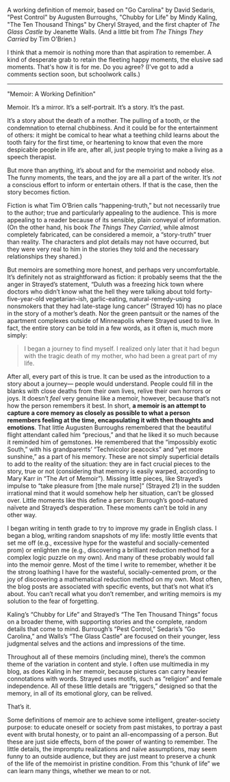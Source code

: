 A working definition of memoir, based on "Go Carolina" by David Sedaris, "Pest Control" by Augusten Burroughs, "Chubby for Life" by Mindy Kaling, "The Ten Thousand Things" by Cheryl Strayed, and the first chapter of *The Glass Castle* by Jeanette Walls. (And a little bit from *The Things They Carried* by Tim O'Brien.)

I think that a memoir is nothing more than that aspiration to remember. A kind of desperate grab to retain the fleeting happy moments, the elusive sad moments. That's how it is for me. Do you agree? (I've got to add a comments section soon, but schoolwork calls.)

---

"Memoir: A Working Definition"

Memoir. It’s a mirror. It’s a self-portrait. It’s a story. It’s the past.

It’s a story about the death of a mother. The pulling of a tooth, or the condemnation to eternal chubbiness. And it could be for the entertainment of others: it might be comical to hear what a teething child learns about the tooth fairy for the first time, or heartening to know that even the more despicable people in life are, after all, just people trying to make a living as a speech therapist.

But more than anything, it’s about and for the memoirist and nobody else. The funny moments, the tears, and the joy are all a part of the writer. It’s *not* a conscious effort to inform or entertain others. If that is the case, then the story becomes fiction.

Fiction is what Tim O’Brien calls “happening-truth,” but not necessarily true to the author; true and particularly appealing to the audience. This is more appealing to a reader because of its sensible, plain conveyal of information. (On the other hand, his book *The Things They Carried*, while almost completely fabricated, can be considered a memoir, a “story-truth” truer than reality. The characters and plot details may not have occurred, but they were very real to him in the stories they told and the necessary relationships they shared.)

But memoirs are something more honest, and perhaps very uncomfortable. It’s definitely not as straightforward as fiction: it probably seems that the the anger in Strayed’s statement, “Duluth was a freezing hick town where doctors who didn’t know what the hell they were talking about told forty-five-year-old vegetarian-ish, garlic-eating, natural-remedy-using nonsmokers that they had late-stage lung cancer” (Strayed 10) has no place in the story of a mother’s death. Nor the green pantsuit or the names of the apartment complexes outside of Minneapolis where Strayed used to live. In fact, the entire story can be told in a few words, as it often is, much more simply:

> I began a journey to find myself. I realized only later that it had begun with the tragic death of my mother, who had been a great part of my life.

After all, every part of this is true. It can be used as the introduction to a story about a journey— people would understand. People could fill in the blanks with close deaths from their own lives, relive their own horrors or joys. It doesn’t *feel* very genuine like a memoir, however, because that’s not how the person remembers it best. In short, **a memoir is an attempt to capture a core memory as closely as possible to what a person remembers feeling at the time, encapsulating it with then thoughts and emotions**. That little Augusten Burroughs remembered that the beautiful flight attendant called him “precious,” and that he liked it so much because it reminded him of gemstones. He remembered that the “impossibly exotic South,” with his grandparents’ “Technicolor peacocks” and “yet more sunshine,” as a part of his memory. These are not simply superficial details to add to the reality of the situation: they are in fact crucial pieces to the story, true or not (considering that memory is easily warped, according to Mary Karr in “The Art of Memoir”). Missing little pieces, like Strayed’s impulse to “take pleasure from [the male nurse]” (Strayed 21) in the sudden irrational mind that it would somehow help her situation, can’t be glossed over. Little moments like this define a person: Burrough’s good-natured naïvete and Strayed’s desperation. These moments can’t be told in any other way.

I began writing in tenth grade to try to improve my grade in English class. I began a blog, writing random snapshots of my life: mostly little events that set me off (e.g., excessive hype for the wasteful and socially-cemented prom) or enlighten me (e.g., discovering a brilliant reduction method for a complex logic puzzle on my own). And many of these probably would fall into the memoir genre. Most of the time I write to remember, whether it be the strong loathing I have for the wasteful, socially-cemented prom, or the joy of discovering a mathematical reduction method on my own. Most often, the blog posts are associated with specific events, but that’s not what it’s about. You can’t recall what you don’t remember, and writing memoirs is my solution to the fear of forgetting.

Kaling’s “Chubby for Life” and Strayed’s “The Ten Thousand Things” focus on a broader theme, with supporting stories and the complete, random details that come to mind. Burrough’s “Pest Control,” Sedaris’s “Go Carolina,” and Walls’s “The Glass Castle” are focused on their younger, less judgmental selves and the actions and impressions of the time.

Throughout all of these memoirs (including mine), there’s the common theme of the variation in content and style. I often use multimedia in my blog, as does Kaling in her memoir, because pictures can carry heavier connotations with words. Strayed uses motifs, such as “religion” and female independence. All of these little details are “triggers,” designed so that the memory, in all of its emotional glory, can be relived.

That’s it.

Some definitions of memoir are to achieve some intelligent, greater-society purpose: to educate oneself or society from past mistakes, to portray a past event with brutal honesty, or to paint an all-encompassing of a person. But these are just side effects, born of the power of wanting to remember. The little details, the impromptu realizations and naïve assumptions, may seem funny to an outside audience, but they are just meant to preserve a chunk of the life of the memoirist in pristine condition. From this “chunk of life” we can learn many things, whether we mean to or not.